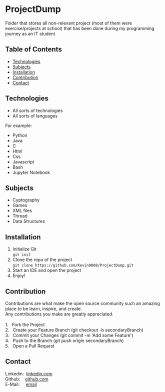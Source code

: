 # ProjectDump
Folder that stores all non-relevant project (most of them were exercise/projects at school) that has been done during my programming journey as an IT student

## Table of Contents
* [Technologies](#technologies)  <br />
* [Subjects](#subjects)  
* [Installation](#installation)  
* [Contribution](#contribution)  
* [Contact](#contact)             

## Technologies
* All sorts of technologies
* All sorts of languages

For example: <br />
- Python <br />
- Java <br />
- C <br />
- Html <br />
- Css <br />
- Javascript <br />
- Bash <br />
- Jupyter Notebook 

## Subjects
* Cyptography
* Games
* XML files
* Thread
* Data Structures

## Installation
1. Initialize Git <br />
`git init`
2. Clone the repo of the project <br />
`git clone https://github.com/Kevin9000/ProjectDump.git`
3. Start an IDE and open the project <br />
4. Enjoy! 

## Contribution
Contributions are what make the open source community such an amazing place to be learn, inspire, and create. <br /> Any contributions you make are greatly appreciated. <br /><br />
1.&nbsp;&nbsp; Fork the Project <br />
2.&nbsp;&nbsp; Create your Feature Branch (git checkout -b secondaryBranch) <br />
3.&nbsp;&nbsp; Commit your Changes (git commit -m 'Add some Feature') <br />
4.&nbsp;&nbsp; Push to the Branch (git push origin secondaryBranch) <br />
5.&nbsp;&nbsp; Open a Pull Request <br />

## Contact
Linkedin:&nbsp;&nbsp;[linkedin.com](http://linkedin.com/in/kevin-wang-83ab931b1) <br />
Github:&nbsp;&nbsp;&nbsp;&nbsp;[github.com](http://github.com/Kevin9000) <br />
E-Mail:&nbsp;&nbsp;&nbsp;&nbsp;&nbsp;[email](mailto:kevinwang9000@gmail.com) <br />
